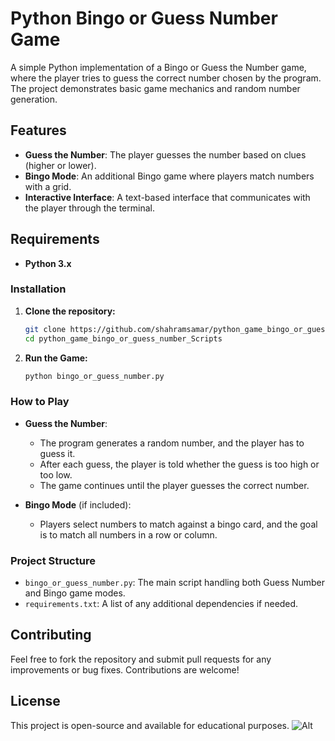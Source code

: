 # Python Bingo or Guess Number Game

A simple Python implementation of a Bingo or Guess the Number game, where the player tries to guess the correct number chosen by the program. The project demonstrates basic game mechanics and random number generation.

## Features

- **Guess the Number**: The player guesses the number based on clues (higher or lower).
- **Bingo Mode**: An additional Bingo game where players match numbers with a grid.
- **Interactive Interface**: A text-based interface that communicates with the player through the terminal.

## Requirements

- **Python 3.x**

### Installation

1. **Clone the repository:**

    ```bash
    git clone https://github.com/shahramsamar/python_game_bingo_or_guess_number_Scripts.git
    cd python_game_bingo_or_guess_number_Scripts
    ```

2. **Run the Game:**

    ```bash
    python bingo_or_guess_number.py
    ```

### How to Play

- **Guess the Number**: 
  - The program generates a random number, and the player has to guess it.
  - After each guess, the player is told whether the guess is too high or too low.
  - The game continues until the player guesses the correct number.
  
- **Bingo Mode** (if included):
  - Players select numbers to match against a bingo card, and the goal is to match all numbers in a row or column.

### Project Structure

- `bingo_or_guess_number.py`: The main script handling both Guess Number and Bingo game modes.
- `requirements.txt`: A list of any additional dependencies if needed.

## Contributing

Feel free to fork the repository and submit pull requests for any improvements or bug fixes. Contributions are welcome!

## License

This project is open-source and available for educational purposes.
![Alt](https://repobeats.axiom.co/api/embed/eabe6508a91fa38b4ace0060919094363916f544.svg "Repobeats analytics image")

